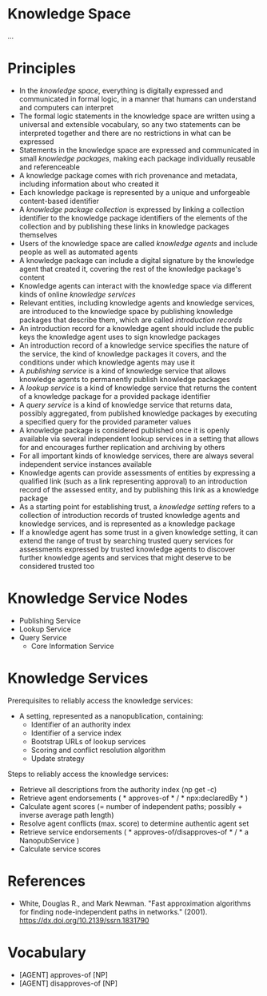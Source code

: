 Knowledge Space
===============

...

# Principles

- In the *knowledge space*, everything is digitally expressed and communicated in formal logic, in a manner that humans can understand and computers can interpret
- The formal logic statements in the knowledge space are written using a universal and extensible vocabulary, so any two statements can be interpreted together and there are no restrictions in what can be expressed
- Statements in the knowledge space are expressed and communicated in small *knowledge packages*, making each package individually reusable and referenceable
- A knowledge package comes with rich provenance and metadata, including information about who created it
- Each knowledge package is represented by a unique and unforgeable content-based identifier
- A *knowledge package collection* is expressed by linking a collection identifier to the knowledge package identifiers of the elements of the collection and by publishing these links in knowledge packages themselves
- Users of the knowledge space are called *knowledge agents* and include people as well as automated agents
- A knowledge package can include a digital signature by the knowledge agent that created it, covering the rest of the knowledge package's content
- Knowledge agents can interact with the knowledge space via different kinds of online *knowledge services*
- Relevant entities, including knowledge agents and knowledge services, are introduced to the knowledge space by publishing knowledge packages that describe them, which are called *introduction records*
- An introduction record for a knowledge agent should include the public keys the knowledge agent uses to sign knowledge packages
- An introduction record of a knowledge service specifies the nature of the service, the kind of knowledge packages it covers, and the conditions under which knowledge agents may use it
- A *publishing service* is a kind of knowledge service that allows knowledge agents to permanently publish knowledge packages
- A *lookup service* is a kind of knowledge service that returns the content of a knowledge package for a provided package identifier
- A *query service* is a kind of knowledge service that returns data, possibly aggregated, from published knowledge packages by executing a specified query for the provided parameter values
- A knowledge package is considered published once it is openly available via several independent lookup services in a setting that allows for and encourages further replication and archiving by others
- For all important kinds of knowledge services, there are always several independent service instances available
- Knowledge agents can provide assessments of entities by expressing a qualified link (such as a link representing approval) to an introduction record of the assessed entity, and by publishing this link as a knowledge package
- As a starting point for establishing trust, a *knowledge setting* refers to a collection of introduction records of trusted knowledge agents and knowledge services, and is represented as a knowledge package
- If a knowledge agent has some trust in a given knowledge setting, it can extend the range of trust by searching trusted query services for assessments expressed by trusted knowledge agents to discover further knowledge agents and services that might deserve to be considered trusted too


# Knowledge Service Nodes

- Publishing Service
- Lookup Service
- Query Service
  - Core Information Service


# Knowledge Services

Prerequisites to reliably access the knowledge services:

- A setting, represented as a nanopublication, containing:
  - Identifier of an authority index
  - Identifier of a service index
  - Bootstrap URLs of lookup services
  - Scoring and conflict resolution algorithm
  - Update strategy

Steps to reliably access the knowledge services:

- Retrieve all descriptions from the authority index (np get -c)
- Retrieve agent endorsements ( * approves-of * / * npx:declaredBy * )
- Calculate agent scores (= number of independent paths; possibly + inverse average path length)
- Resolve agent conflicts (max. score) to determine authentic agent set
- Retrieve service endorsements ( * approves-of/disapproves-of * / * a NanopubService )
- Calculate service scores


# References

- White, Douglas R., and Mark Newman. "Fast approximation algorithms for finding node-independent paths in networks." (2001). https://dx.doi.org/10.2139/ssrn.1831790


# Vocabulary

- [AGENT] approves-of [NP]
- [AGENT] disapproves-of [NP]

